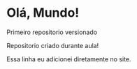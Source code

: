 # Olá, Mundo!
 Primeiro repositorio versionado

 Repositorio criado durante aula!

Essa linha eu adicionei diretamente no site. 
